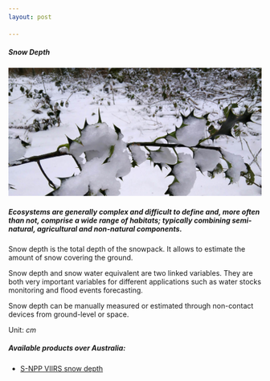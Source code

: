 ```yaml
---
layout: post

---
```


<div class="container">
    <div class="row">
        <div class="col-12 mt-60">
            <h5 class="common-title">Snow Depth</h5>
        </div>
        <div class="col-xs-12 col-sm-12 col-ms-9 col-lg-9 col-xl-9 col-xxl-9">
            <div class="common-image pb-5">
                <img src="/assets/img/wales/big/snow-depth.jpg" class="img-fluid" alt="img">
            </div>
            <div>
                <h5 class="font-weight-bold">Ecosystems are generally complex and difficult to define and, more often than not, comprise a wide range of habitats; typically combining semi-natural, agricultural and non-natural components.</h5>
                <div class="pt-4">
                    <p>Snow depth is the total depth of the snowpack. It allows to estimate the amount of snow covering the ground.</p>
                    <p>Snow depth and snow water equivalent are two linked variables. They are both very important variables for different applications such as water stocks monitoring and flood events forecasting.</p>
                    <p>Snow depth can be manually measured or estimated through non-contact devices from ground-level or space.</p>
                    <p>Unit: <i>cm</i></p>
                </div>
            </div>
            <div class="py-5">
                <h5 class="font-weight-bold mb-4">Available products over Australia:</h5>
                <ul class="list-title">
                    <li class="list-item"><a href="https://www.star.nesdis.noaa.gov/smcd/emb/snow/viirs/viirs-snow-fraction.html" target="_blank">S-NPP VIIRS snow depth</a></li>
                </ul>
            </div>
        </div>
    </div>
</div>
